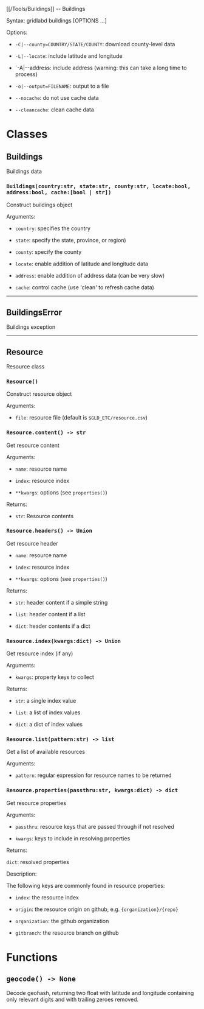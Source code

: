 [[/Tools/Buildings]] -- Buildings

Syntax: gridlabd buildings [OPTIONS ...]

Options:

* `-C|--county=COUNTRY/STATE/COUNTY`: download county-level data

* `-L|--locate`: include latitude and longitude

* `-A|--address: include address (warning: this can take a long time to process)

* `-o|--output=FILENAME`: output to a file

* `--nocache`: do not use cache data

* `--cleancache`: clean cache data



# Classes

## Buildings

Buildings data

### `Buildings(country:str, state:str, county:str, locate:bool, address:bool, cache:[bool | str])`

Construct buildings object

Arguments:

* `country`: specifies the country

* `state`: specify the state, province, or region)

* `county`: specify the county

* `locate`: enable addition of latitude and longitude data

* `address`: enable addition of address data (can be very slow)

* `cache`: control cache (use 'clean' to refresh cache data)


---

## BuildingsError

Buildings exception

---

## Resource

Resource class

### `Resource()`

Construct resource object

Arguments:

* `file`: resource file (default is `$GLD_ETC/resource.csv`)


### `Resource.content() -> str`

Get resource content

Arguments:

* `name`: resource name

* `index`: resource index

* `**kwargs`: options (see `properties()`)

Returns:

* `str`: Resource contents


### `Resource.headers() -> Union`

Get resource header

* `name`: resource name

* `index`: resource index

* `**kwargs`: options (see `properties()`)

Returns:

* `str`: header content if a simple string

* `list`: header content if a list

* `dict`: header contents if a dict


### `Resource.index(kwargs:dict) -> Union`

Get resource index (if any)

Arguments:

* `kwargs`: property keys to collect

Returns:

* `str`: a single index value

* `list`: a list of index values

* `dict`: a dict of index values


### `Resource.list(pattern:str) -> list`

Get a list of available resources

Arguments:

* `pattern`: regular expression for resource names to be returned


### `Resource.properties(passthru:str, kwargs:dict) -> dict`

Get resource properties

Arguments:

* `passthru`: resource keys that are passed through if not resolved

* `kwargs`: keys to include in resolving properties

Returns:

`dict`: resolved properties

Description:

The following keys are commonly found in resource properties:

* `index`: the resource index

* `origin`: the resource origin on github, e.g. `{organization}/{repo}`

* `organization`: the github organization

* `gitbranch`: the resource branch on github


# Functions

## `geocode() -> None`


Decode geohash, returning two float with latitude and longitude
containing only relevant digits and with trailing zeroes removed.

